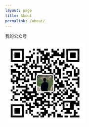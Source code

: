 ```yaml
---
layout: page
title: About
permalink: /about/
---
```


我的公众号

![微信公众号](/v_images/20190329171955940_32498.jpg)

